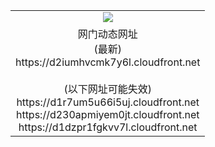 ﻿<table>
  <tr></tr>
  <tr><td colspan=2 align=center><img src="https://d2iumhvcmk7y6l.cloudfront.net/Up/oGate.jpg" /></td></tr>
  <tr><td colspan=2 align=center>网门动态网址<br/>(最新)
<br>https://d2iumhvcmk7y6l.cloudfront.net
<br/><br/>(以下网址可能失效)
<br>https://d1r7um5u66i5uj.cloudfront.net
<br>https://d230apmiyem0jt.cloudfront.net
<br>https://d1dzpr1fgkvv7l.cloudfront.net
    </td>
  </tr>
</table>
